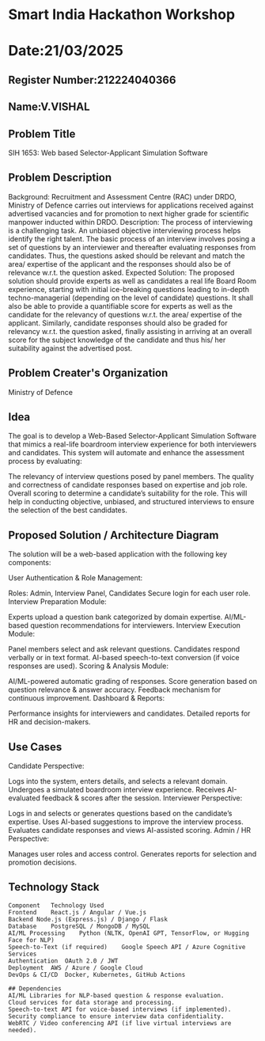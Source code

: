 # Smart India Hackathon Workshop
# Date:21/03/2025
## Register Number:212224040366
## Name:V.VISHAL
## Problem Title
SIH 1653: Web based Selector-Applicant Simulation Software
## Problem Description
Background: Recruitment and Assessment Centre (RAC) under DRDO, Ministry of Defence carries out interviews for applications received against advertised vacancies and for promotion to next higher grade for scientific manpower inducted within DRDO. Description: The process of interviewing is a challenging task. An unbiased objective interviewing process helps identify the right talent. The basic process of an interview involves posing a set of questions by an interviewer and thereafter evaluating responses from candidates. Thus, the questions asked should be relevant and match the area/ expertise of the applicant and the responses should also be of relevance w.r.t. the question asked. Expected Solution: The proposed solution should provide experts as well as candidates a real life Board Room experience, starting with initial ice-breaking questions leading to in-depth techno-managerial (depending on the level of candidate) questions. It shall also be able to provide a quantifiable score for experts as well as the candidate for the relevancy of questions w.r.t. the area/ expertise of the applicant. Similarly, candidate responses should also be graded for relevancy w.r.t. the question asked, finally assisting in arriving at an overall score for the subject knowledge of the candidate and thus his/ her suitability against the advertised post.

## Problem Creater's Organization
Ministry of Defence

## Idea
The goal is to develop a Web-Based Selector-Applicant Simulation Software that mimics a real-life boardroom interview experience for both interviewers and candidates. This system will automate and enhance the assessment process by evaluating:

The relevancy of interview questions posed by panel members.
The quality and correctness of candidate responses based on expertise and job role.
Overall scoring to determine a candidate’s suitability for the role.
This will help in conducting objective, unbiased, and structured interviews to ensure the selection of the best candidates.

## Proposed Solution / Architecture Diagram
The solution will be a web-based application with the following key components:

User Authentication & Role Management:

Roles: Admin, Interview Panel, Candidates
Secure login for each user role.
Interview Preparation Module:

Experts upload a question bank categorized by domain expertise.
AI/ML-based question recommendations for interviewers.
Interview Execution Module:

Panel members select and ask relevant questions.
Candidates respond verbally or in text format.
AI-based speech-to-text conversion (if voice responses are used).
Scoring & Analysis Module:

AI/ML-powered automatic grading of responses.
Score generation based on question relevance & answer accuracy.
Feedback mechanism for continuous improvement.
Dashboard & Reports:

Performance insights for interviewers and candidates.
Detailed reports for HR and decision-makers.

## Use Cases
Candidate Perspective:

Logs into the system, enters details, and selects a relevant domain.
Undergoes a simulated boardroom interview experience.
Receives AI-evaluated feedback & scores after the session.
Interviewer Perspective:

Logs in and selects or generates questions based on the candidate’s expertise.
Uses AI-based suggestions to improve the interview process.
Evaluates candidate responses and views AI-assisted scoring.
Admin / HR Perspective:

Manages user roles and access control.
Generates reports for selection and promotion decisions.


## Technology Stack
```
Component	Technology Used
Frontend	React.js / Angular / Vue.js
Backend	Node.js (Express.js) / Django / Flask
Database	PostgreSQL / MongoDB / MySQL
AI/ML Processing	Python (NLTK, OpenAI GPT, TensorFlow, or Hugging Face for NLP)
Speech-to-Text (if required)	Google Speech API / Azure Cognitive Services
Authentication	OAuth 2.0 / JWT
Deployment	AWS / Azure / Google Cloud
DevOps & CI/CD	Docker, Kubernetes, GitHub Actions

## Dependencies
AI/ML Libraries for NLP-based question & response evaluation.
Cloud services for data storage and processing.
Speech-to-text API for voice-based interviews (if implemented).
Security compliance to ensure interview data confidentiality.
WebRTC / Video conferencing API (if live virtual interviews are needed).

```
